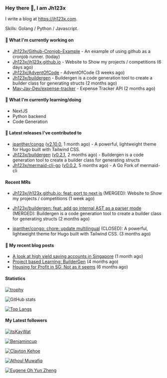 ### Hey there 👋, I am Jh123x

I write a blog at https://jh123x.com.

Skills: Golang / Python / Javascript.

#### 👷 What I'm currently working on

- [Jh123x/Github-Cronjob-Example](https://github.com/Jh123x/Github-Cronjob-Example) - An example of using github as a cronjob runner. (today)
- [Jh123x/jh123x.github.io](https://github.com/Jh123x/jh123x.github.io) - Website to Show my projects / competitions (6 days ago)
- [Jh123x/AdventOfCode](https://github.com/Jh123x/AdventOfCode) - AdventOfCode (3 weeks ago)
- [Jh123x/buildergen](https://github.com/Jh123x/buildergen) - Buildergen is a code generation tool to create a builder class for generating structs (2 months ago)
- [May-Jay-Dev/expense-tracker](https://github.com/May-Jay-Dev/expense-tracker) - Expense Tracker API (2 months ago)

#### 🌱 What I'm currently learning/doing
- NextJS
- Python backend
- Code Generation

#### 🔭 Latest releases I've contributed to

- [jpanther/congo](https://github.com/jpanther/congo) ([v2.10.0](https://github.com/jpanther/congo/releases/tag/v2.10.0), 1 month ago) - A powerful, lightweight theme for Hugo built with Tailwind CSS.
- [Jh123x/buildergen](https://github.com/Jh123x/buildergen) ([v0.2.1](https://github.com/Jh123x/buildergen/releases/tag/v0.2.1), 2 months ago) - Buildergen is a code generation tool to create a builder class for generating structs
- [Jh123x/mermaid-cli-go](https://github.com/Jh123x/mermaid-cli-go) ([v0.0.2](https://github.com/Jh123x/mermaid-cli-go/releases/tag/v0.0.2), 5 months ago) - A Go Fork of mermaid-cli

#### Recent MRs


-    [Jh123x/jh123x.github.io: feat: port to next js](https://github.com/Jh123x/jh123x.github.io/pull/25) (MERGED): Website to Show my projects / competitions (1 week ago)

-    [Jh123x/buildergen: feat: add go internal AST as a parser mode](https://github.com/Jh123x/buildergen/pull/10) (MERGED): Buildergen is a code generation tool to create a builder class for generating structs (2 months ago)

-    [jpanther/congo: chore: update multilingual](https://github.com/jpanther/congo/pull/942) (CLOSED): A powerful, lightweight theme for Hugo built with Tailwind CSS. (3 months ago)


#### 📜 My recent blog posts

- [A look at high yield saving accounts in Singapore](https://jh123x.com/blog/2024/high-yield-saving-accounts/) (1 month ago)
- [Project based Learning: BuilderGen](https://jh123x.com/blog/2024/golang-simple-optimization/) (4 months ago)
- [Housing for Profit in SG: Not as it seems](https://jh123x.com/blog/2024/housing-in-sg/) (6 months ago)

#### Statistics
[![trophy](https://github-profile-trophy.vercel.app/?username=Jh123x)](https://github.com/ryo-ma/github-profile-trophy)

![GitHub stats](https://github-readme-stats.vercel.app/api?username=Jh123x&show_icons=true)

[![Top Langs](https://github-readme-stats.vercel.app/api/top-langs/?username=Jh123x)](https://github.com/anuraghazra/github-readme-stats)

#### My Latest followers


[![itsKayWat](https://avatars.githubusercontent.com/u/185666968?u=d211c661b45fb11b6374b44e16695058b96b5d10&amp;v=4 "itsKayWat Avatar")](https://github.com/itsKayWat)

[![Benjamincup](https://avatars.githubusercontent.com/u/33036584?u=acc3f7833cf5844ddf3d3d34cb12ac8c34670460&amp;v=4 "Benjamincup Avatar")](https://github.com/Benjamin-cup)

[![Clayton Kehoe](https://avatars.githubusercontent.com/u/118750525?u=588ffcf7212e3e560dad019bff8a65b991b9d723&amp;v=4 "Clayton Kehoe Avatar")](https://github.com/kehoecj)

[![Athoul Muwafiq](https://avatars.githubusercontent.com/u/35678534?u=6c88d042c330c3e543a1028be27a1ebba7ddec0d&amp;v=4 "Athoul Muwafiq Avatar")](https://github.com/athoulmuwafiq)

[![Eugene Oh Yun Zheng](https://avatars.githubusercontent.com/u/131158451?u=d11fb2415d1acf99108aa3e2801f972509a294c7&amp;v=4 "Eugene Oh Yun Zheng Avatar")](https://github.com/EugeneOYZ1203n)
